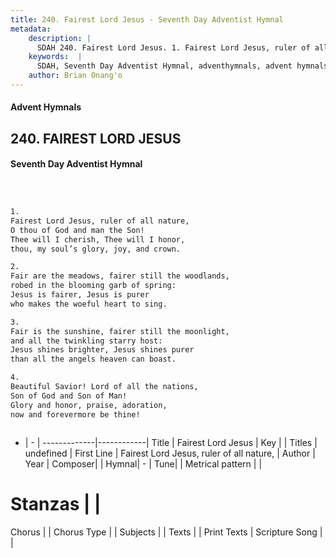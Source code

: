 ```yaml
---
title: 240. Fairest Lord Jesus - Seventh Day Adventist Hymnal
metadata:
    description: |
      SDAH 240. Fairest Lord Jesus. 1. Fairest Lord Jesus, ruler of all nature, O thou of God and man the Son! Thee will I cherish, Thee will I honor, thou, my soul’s glory, joy, and crown.
    keywords:  |
      SDAH, Seventh Day Adventist Hymnal, adventhymnals, advent hymnals, Fairest Lord Jesus, Fairest Lord Jesus, ruler of all nature, 
    author: Brian Onang'o
---
```


#### Advent Hymnals
## 240. FAIREST LORD JESUS
#### Seventh Day Adventist Hymnal

```txt



1.
Fairest Lord Jesus, ruler of all nature,
O thou of God and man the Son!
Thee will I cherish, Thee will I honor,
thou, my soul’s glory, joy, and crown.

2.
Fair are the meadows, fairer still the woodlands,
robed in the blooming garb of spring:
Jesus is fairer, Jesus is purer
who makes the woeful heart to sing.

3.
Fair is the sunshine, fairer still the moonlight,
and all the twinkling starry host:
Jesus shines brighter, Jesus shines purer
than all the angels heaven can boast.

4.
Beautiful Savior! Lord of all the nations,
Son of God and Son of Man!
Glory and honor, praise, adoration,
now and forevermore be thine!



```

- |   -  |
-------------|------------|
Title | Fairest Lord Jesus |
Key |  |
Titles | undefined |
First Line | Fairest Lord Jesus, ruler of all nature, |
Author | 
Year | 
Composer|  |
Hymnal|  - |
Tune|  |
Metrical pattern | |
# Stanzas |  |
Chorus |  |
Chorus Type |  |
Subjects |  |
Texts |  |
Print Texts | 
Scripture Song |  |
  
